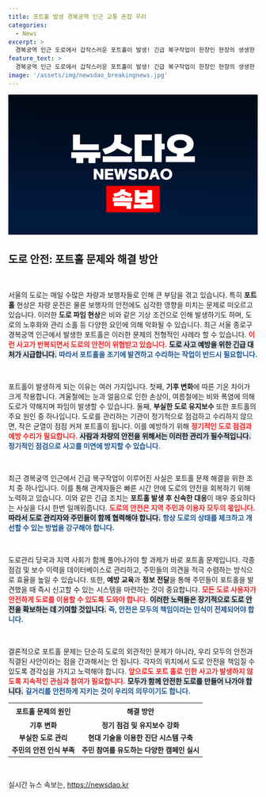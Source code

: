 ```yaml
---
title: 포트홀 발생 경복궁역 인근 교통 혼잡 우려
categories:
  - News
excerpt: >
  경복궁역 인근 도로에서 갑작스러운 포트홀이 발생! 긴급 복구작업이 한창인 현장의 생생한 모습과 이유를 확인해보세요!
feature_text: >
  경복궁역 인근 도로에서 갑작스러운 포트홀이 발생! 긴급 복구작업이 한창인 현장의 생생한 모습과 이유를 확인해보세요!
image: '/assets/img/newsdao_breakingnews.jpg'
---
```


<p><img src="/assets/img/newsdao_breakingnews.jpg" alt="ranknews 속보" /></p>

<h2 data-ke-size="size26">도로 안전: 포트홀 문제와 해결 방안</h2>

<p data-ke-size="size16">&nbsp;</p>

<p>서울의 도로는 매일 수많은 차량과 보행자들로 인해 큰 부담을 겪고 있습니다. 특히 <b>포트홀</b> 현상은 차량 운전은 물론 보행자의 안전에도 심각한 영향을 미치는 문제로 떠오르고 있습니다. 이러한 <b>도로 파임 현상</b>은 비와 같은 기상 조건으로 인해 발생하기도 하며, 도로의 노후화와 관리 소홀 등 다양한 요인에 의해 악화될 수 있습니다. 최근 서울 종로구 경복궁역 인근에서 발생한 포트홀은 이러한 문제의 전형적인 사례라 할 수 있습니다. <b><span style="color: #ee2323;">이런 사고가 반복되면서 도로의 안전이 위협받고 있습니다.</span></b> <b><span style="background-color: #21538527;">도로 사고 예방을 위한 긴급 대처가 시급합니다.</span></b> <b><span style="color: #1a5490;">따라서 포트홀을 조기에 발견하고 수리하는 작업이 반드시 필요합니다.</span></b></p>

<p data-ke-size="size16">&nbsp;</p>

<p>포트홀이 발생하게 되는 이유는 여러 가지입니다. 첫째, <b>기후 변화</b>에 따른 기온 차이가 크게 작용합니다. 겨울철에는 눈과 얼음으로 인한 손상이, 여름철에는 비와 폭염에 의해 도로가 약해지며 파임이 발생할 수 있습니다. 둘째, <b>부실한 도로 유지보수</b> 또한 포트홀의 주요 원인 중 하나입니다. 도로를 관리하는 기관이 정기적으로 점검하고 수리하지 않으면, 작은 균열이 점점 커져 포트홀이 됩니다. 이를 예방하기 위해 <b><span style="color: #ee2323;">정기적인 도로 점검과 예방 수리가 필요합니다.</span></b> <b><span style="background-color: #21538527;">사람과 차량의 안전을 위해서는 이러한 관리가 필수적입니다.</span></b> <b><span style="color: #1a5490;">정기적인 점검으로 사고를 미연에 방지할 수 있습니다.</span></b></p>

<p data-ke-size="size16">&nbsp;</p>

<p>최근 경복궁역 인근에서 긴급 복구작업이 이루어진 사실은 포트홀 문제 해결을 위한 조치 중 하나입니다. 이를 통해 관계자들은 빠른 시간 안에 도로의 안전을 회복하기 위해 노력하고 있습니다. 이와 같은 긴급 조치는 <b>포트홀 발생 후 신속한 대응</b>이 매우 중요하다는 사실을 다시 한번 일깨워줍니다. <b><span style="color: #ee2323;">도로의 안전은 지역 주민과 이용자 모두의 몫입니다.</span></b> <b><span style="background-color: #21538527;">따라서 도로 관리자와 주민들이 함께 협력해야 합니다.</span></b> <b><span style="color: #1a5490;">항상 도로의 상태를 체크하고 개선할 수 있는 방법을 강구해야 합니다.</span></b></p>

<p data-ke-size="size16">&nbsp;</p>

<p>도로관리 당국과 지역 사회가 함께 풀어나가야 할 과제가 바로 포트홀 문제입니다. 각종 점검 및 보수 이력을 데이터베이스로 관리하고, 주민들의 의견을 적극 수렴하는 방식으로 효율을 높일 수 있습니다. 또한, <b>예방 교육</b>과 <b>정보 전달</b>을 통해 주민들이 포트홀을 발견했을 때 즉시 신고할 수 있는 시스템을 마련하는 것이 중요합니다. <b><span style="color: #ee2323;">모든 도로 사용자가 안전하게 도로를 이용할 수 있도록 도와야 합니다.</span></b> <b><span style="background-color: #21538527;">이러한 노력들은 장기적으로 도로 안전을 확보하는 데 기여할 것입니다.</span></b> <b><span style="color: #1a5490;">즉, 안전은 모두의 책임이라는 인식이 전제되어야 합니다.</span></b></p>

<p data-ke-size="size16">&nbsp;</p>

<p>결론적으로 포트홀 문제는 단순히 도로의 외관적인 문제가 아니라, 우리 모두의 안전과 직결된 사안이라는 점을 간과해서는 안 됩니다. 각자의 위치에서 도로 안전을 책임질 수 있도록 경각심을 가지고 노력해야 합니다. <b><span style="color: #ee2323;">앞으로도 포트 홀로 인한 사고가 발생하지 않도록 지속적인 관심과 참여가 필요합니다.</span></b> <b><span style="background-color: #21538527;">모두가 함께 안전한 도로를 만들어 나가야 합니다.</span></b> <b><span style="color: #1a5490;">길거리를 안전하게 지키는 것이 우리의 의무이기도 합니다.</span></b></p>

<table style="width: 100%;">
    <tr>
        <th style="text-align: center; height: 25px;"><b>포트홀 문제의 원인</b></th>
        <th style="text-align: center; height: 25px;"><b>해결 방안</b></th>
    </tr>
    <tr>
        <td style="text-align: center; height: 17px;"><b>기후 변화</b></td>
        <td style="text-align: center; height: 17px;"><b>정기 점검 및 유지보수 강화</b></td>
    </tr>
    <tr>
        <td style="text-align: center; height: 17px;"><b>부실한 도로 관리</b></td>
        <td style="text-align: center; height: 17px;"><b>현대 기술을 이용한 진단 시스템 구축</b></td>
    </tr>
    <tr>
        <td style="text-align: center; height: 17px;"><b>주민의 안전 인식 부족</b></td>
        <td style="text-align: center; height: 17px;"><b>주민 참여를 유도하는 다양한 캠페인 실시</b></td>
    </tr>
</table>

<p data-ke-size="size16">&nbsp;</p>
실시간 뉴스 속보는, <a href="https://newsdao.kr" rel="dofollow">https://newsdao.kr</a>


